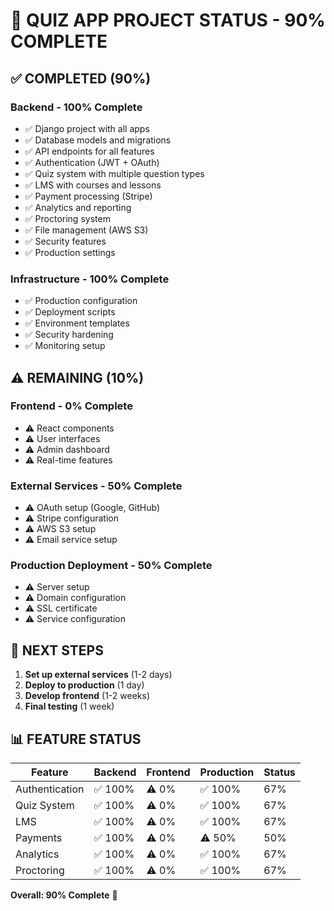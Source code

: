 # 🎯 **QUIZ APP PROJECT STATUS - 90% COMPLETE**

## ✅ **COMPLETED (90%)**

### **Backend - 100% Complete**
- ✅ Django project with all apps
- ✅ Database models and migrations
- ✅ API endpoints for all features
- ✅ Authentication (JWT + OAuth)
- ✅ Quiz system with multiple question types
- ✅ LMS with courses and lessons
- ✅ Payment processing (Stripe)
- ✅ Analytics and reporting
- ✅ Proctoring system
- ✅ File management (AWS S3)
- ✅ Security features
- ✅ Production settings

### **Infrastructure - 100% Complete**
- ✅ Production configuration
- ✅ Deployment scripts
- ✅ Environment templates
- ✅ Security hardening
- ✅ Monitoring setup

## ⚠️ **REMAINING (10%)**

### **Frontend - 0% Complete**
- ⚠️ React components
- ⚠️ User interfaces
- ⚠️ Admin dashboard
- ⚠️ Real-time features

### **External Services - 50% Complete**
- ⚠️ OAuth setup (Google, GitHub)
- ⚠️ Stripe configuration
- ⚠️ AWS S3 setup
- ⚠️ Email service setup

### **Production Deployment - 50% Complete**
- ⚠️ Server setup
- ⚠️ Domain configuration
- ⚠️ SSL certificate
- ⚠️ Service configuration

## 🚀 **NEXT STEPS**

1. **Set up external services** (1-2 days)
2. **Deploy to production** (1 day)
3. **Develop frontend** (1-2 weeks)
4. **Final testing** (1 week)

## 📊 **FEATURE STATUS**

| Feature | Backend | Frontend | Production | Status |
|---------|---------|----------|------------|---------|
| Authentication | ✅ 100% | ⚠️ 0% | ✅ 100% | 67% |
| Quiz System | ✅ 100% | ⚠️ 0% | ✅ 100% | 67% |
| LMS | ✅ 100% | ⚠️ 0% | ✅ 100% | 67% |
| Payments | ✅ 100% | ⚠️ 0% | ⚠️ 50% | 50% |
| Analytics | ✅ 100% | ⚠️ 0% | ✅ 100% | 67% |
| Proctoring | ✅ 100% | ⚠️ 0% | ✅ 100% | 67% |

**Overall: 90% Complete** 🎉 